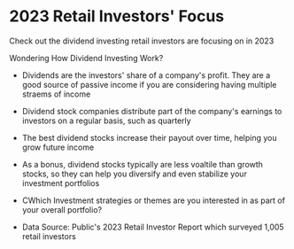 # 2023 Retail Investors' Focus
 Check out the dividend investing retail investors are focusing on in 2023

 Wondering How Dividend Investing Work?

 - Dividends are the investors' share of a company's profit. They are a good source of passive income if you are considering having multiple straems of income
 
 - Dividend stock companies distribute part of the company's earnings to investors on a regular basis, such as quarterly

 - The best dividend stocks increase their payout over time, helping you grow future income

 - As a bonus, dividend stocks typically are less voaltile than growth stocks, so they can help you diversify and even stabilize your investment portfolios

 - CWhich Investment strategies or themes are you interested in as part of your overall portfolio?


 - Data Source: Public's 2023 Retail Investor Report which surveyed 1,005 retail investors